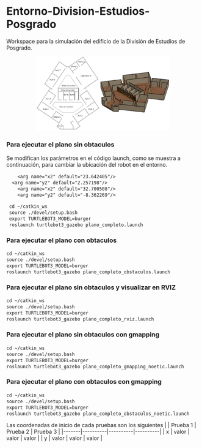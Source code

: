 # Entorno-Division-Estudios-Posgrado
Workspace para la simulación del edificio de la División de Estudios de Posgrado.

<p align="center">
    <img width=70% src="https://github.com/itzchav/Entorno-Division-Estudios-Posgrado/blob/main/plano.png">
</p>

### Para ejecutar el plano sin obtaculos 
Se modifican los parámetros en el código launch, como se muestra a continuación, para cambiar la ubicación del robot en el entorno.
```shell
    <arg name="x2" default="23.642405"/>
  <arg name="y2" default="2.257198"/>
    <arg name="x2" default="32.700508"/>
    <arg name="y2" default="-8.362269"/>
```
```shell
 cd ~/catkin_ws
 source ./devel/setup.bash
 export TURTLEBOT3_MODEL=burger
 roslaunch turtlebot3_gazebo plano_completo.launch 
```







### Para ejecutar el plano con obtaculos 
```shell
cd ~/catkin_ws
source ./devel/setup.bash
export TURTLEBOT3_MODEL=burger
roslaunch turtlebot3_gazebo plano_completo_obstaculos.launch 
```

### Para ejecutar el plano sin obtaculos y visualizar en RVIZ

```shell
cd ~/catkin_ws
source ./devel/setup.bash
export TURTLEBOT3_MODEL=burger
roslaunch turtlebot3_gazebo plano_completo_rviz.launch 
```
### Para ejecutar el plano sin obtaculos con gmapping

```shell
cd ~/catkin_ws
source ./devel/setup.bash
export TURTLEBOT3_MODEL=burger
roslaunch turtlebot3_gazebo plano_completo_gmapping_noetic.launch 
```

### Para ejecutar el plano con obtaculos con gmapping

```shell
cd ~/catkin_ws
source ./devel/setup.bash
export TURTLEBOT3_MODEL=burger
roslaunch turtlebot3_gazebo plano_completo_obstaculos_noetic.launch 
```


Las coordenadas de inicio de cada pruebas son los siguientes 
|       | Prueba 1 | Prueba 2 | Prueba 3 |
|-------|----------|----------|----------|
| x     |    valor |    valor |    valor |
| y     |    valor |    valor |    valor |

